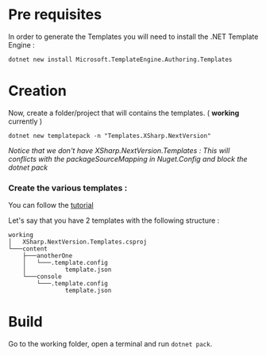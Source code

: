 # Pre requisites

In order to generate the Templates you will need to install the .NET Template Engine :  

    dotnet new install Microsoft.TemplateEngine.Authoring.Templates

# Creation
Now, create a folder/project that will contains the templates. ( **working** currently )

    dotnet new templatepack -n "Templates.XSharp.NextVersion"
	
*Notice that we don't have XSharp.NextVersion.Templates : This will conflicts with the packageSourceMapping in Nuget.Config and block the dotnet pack*	
	

### Create the various templates : 
You can follow the [tutorial](https://learn.microsoft.com/fr-fr/dotnet/core/tutorials/cli-templates-create-project-template)

Let's say that you have 2 templates with the following structure :  
````  
working  
│   XSharp.NextVersion.Templates.csproj  
└───content  
    ├───anotherOne  
    │   └───.template.config  
    │           template.json  
    └───console  
        └───.template.config  
                template.json  
````
# Build
Go to the working folder, open a terminal and run `dotnet pack`.